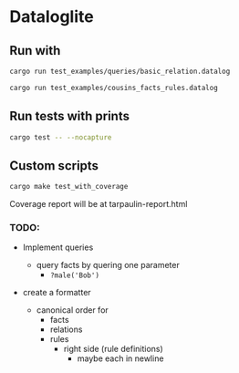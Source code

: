 # Dataloglite

## Run with

```bash
cargo run test_examples/queries/basic_relation.datalog
```

```bash
cargo run test_examples/cousins_facts_rules.datalog
```

## Run tests with prints

```bash
cargo test -- --nocapture
```

## Custom scripts

```bash
cargo make test_with_coverage
```

Coverage report will be at tarpaulin-report.html

### TODO:

- Implement queries

  - query facts by quering one parameter
    - `?male('Bob')`

- create a formatter
  - canonical order for
    - facts
    - relations
    - rules
      - right side (rule definitions)
        - maybe each in newline
